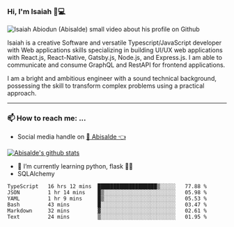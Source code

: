 ### Hi, I'm Isaiah 🌻💻

<img src="https://res.cloudinary.com/abisalde/image/upload/c_scale,h_311,w_816/v1616039512/Abisalde_github.gif" alt="Isaiah Abiodun (Abisalde) small video about his profile on Github">

Isaiah is a creative Software and versatile Typescript/JavaScript developer with Web applications skills specializing in building UI/UX web applications with React.js, React-Native, Gatsby.js, Node.js, and Express.js. I am able to communicate and consume GraphQL and RestAPI for frontend applications.

I am a bright and ambitious engineer with a sound technical background, possessing the skill to transform complex problems using a practical approach.
<hr>

### 📫 How to reach me: ...
- Social media handle on <a href="https://twitter.com/abisalde">🔔  Abisalde   👈</a>


[![Abisalde's github stats](https://github-readme-stats.vercel.app/api?username=abisalde)](https://github.com/abisalde/github-readme-stats)

- 🌱 I’m currently learning python, flask 👨‍💻️
- SQLAlchemy



<!--
**abisalde/Abisalde** is a ✨ _special_ ✨ repository because its `README.md` (this file) appears on your GitHub profile.

Here are some ideas to get you started:

- 🔭 I’m currently working on data engineering
- 🌱 I’m currently learning python
- 👯 I’m looking to collaborate with open source community
- 🤔 I’m looking for help with ...
- 💬 Ask me about ...
- 📫 How to reach me: ...
- 😄 Pronouns: ...
- ⚡ Fun fact: ...
-->

<!--START_SECTION:waka-->

```text
TypeScript   16 hrs 12 mins  ███████████████████▒░░░░░   77.88 %
JSON         1 hr 14 mins    █▒░░░░░░░░░░░░░░░░░░░░░░░   05.98 %
YAML         1 hr 9 mins     █▒░░░░░░░░░░░░░░░░░░░░░░░   05.53 %
Bash         43 mins         █░░░░░░░░░░░░░░░░░░░░░░░░   03.47 %
Markdown     32 mins         ▓░░░░░░░░░░░░░░░░░░░░░░░░   02.61 %
Text         24 mins         ▒░░░░░░░░░░░░░░░░░░░░░░░░   01.95 %
```

<!--END_SECTION:waka-->

